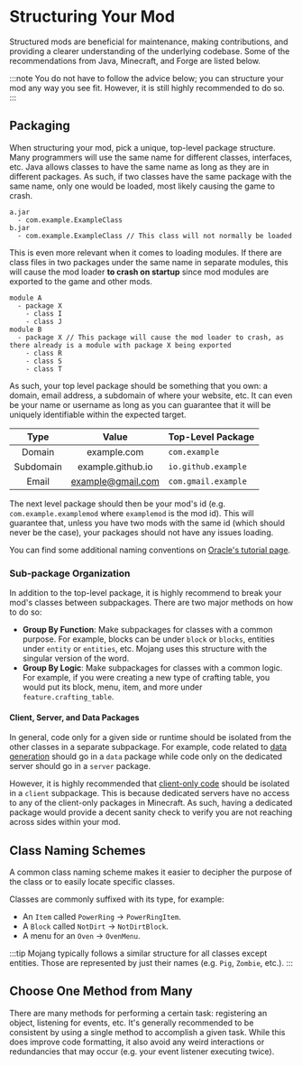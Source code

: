 Structuring Your Mod
====================

Structured mods are beneficial for maintenance, making contributions, and providing a clearer understanding of the underlying codebase. Some of the recommendations from Java, Minecraft, and Forge are listed below.

:::note
You do not have to follow the advice below; you can structure your mod any way you see fit. However, it is still highly recommended to do so.
:::

Packaging
---------

When structuring your mod, pick a unique, top-level package structure. Many programmers will use the same name for different classes, interfaces, etc. Java allows classes to have the same name as long as they are in different packages. As such, if two classes have the same package with the same name, only one would be loaded, most likely causing the game to crash.

```
a.jar
  - com.example.ExampleClass
b.jar
  - com.example.ExampleClass // This class will not normally be loaded
```

This is even more relevant when it comes to loading modules. If there are class files in two packages under the same name in separate modules, this will cause the mod loader **to crash on startup** since mod modules are exported to the game and other mods.

```
module A
  - package X
    - class I
    - class J
module B
  - package X // This package will cause the mod loader to crash, as there already is a module with package X being exported
    - class R
    - class S
    - class T
```

As such, your top level package should be something that you own: a domain, email address, a subdomain of where your website, etc. It can even be your name or username as long as you can guarantee that it will be uniquely identifiable within the expected target.

Type      | Value             | Top-Level Package
:---:     | :---:             | :---
Domain    | example.com       | `com.example`
Subdomain | example.github.io | `io.github.example`
Email     | example@gmail.com | `com.gmail.example`

The next level package should then be your mod's id (e.g. `com.example.examplemod` where `examplemod` is the mod id). This will guarantee that, unless you have two mods with the same id (which should never be the case), your packages should not have any issues loading.

You can find some additional naming conventions on [Oracle's tutorial page][naming].

### Sub-package Organization

In addition to the top-level package, it is highly recommend to break your mod's classes between subpackages. There are two major methods on how to do so:

* **Group By Function**: Make subpackages for classes with a common purpose. For example, blocks can be under `block` or `blocks`, entities under `entity` or `entities`, etc. Mojang uses this structure with the singular version of the word.
* **Group By Logic**: Make subpackages for classes with a common logic. For example, if you were creating a new type of crafting table, you would put its block, menu, item, and more under `feature.crafting_table`.

#### Client, Server, and Data Packages

In general, code only for a given side or runtime should be isolated from the other classes in a separate subpackage. For example, code related to [data generation][datagen] should go in a `data` package while code only on the dedicated server should go in a `server` package.

However, it is highly recommended that [client-only code][sides] should be isolated in a `client` subpackage. This is because dedicated servers have no access to any of the client-only packages in Minecraft. As such, having a dedicated package would provide a decent sanity check to verify you are not reaching across sides within your mod.

Class Naming Schemes
--------------------

A common class naming scheme makes it easier to decipher the purpose of the class or to easily locate specific classes.

Classes are commonly suffixed with its type, for example:

* An `Item` called `PowerRing` -> `PowerRingItem`.
* A `Block` called `NotDirt` -> `NotDirtBlock`.
* A menu for an `Oven` -> `OvenMenu`.

:::tip
Mojang typically follows a similar structure for all classes except entities. Those are represented by just their names (e.g. `Pig`, `Zombie`, etc.).
:::

Choose One Method from Many
---------------------------

There are many methods for performing a certain task: registering an object, listening for events, etc. It's generally recommended to be consistent by using a single method to accomplish a given task. While this does improve code formatting, it also avoid any weird interactions or redundancies that may occur (e.g. your event listener executing twice).

[naming]: https://docs.oracle.com/javase/tutorial/java/package/namingpkgs.html
[datagen]: ../datagen/index.md
[sides]: ../concepts/sides.md
